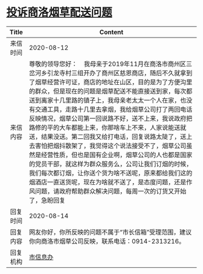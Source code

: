 # <a href="http://www.shangluo.gov.cn/zmhd/ldxxxx.jsp?urltype=leadermail.LeaderMailContentUrl&wbtreeid=1112&leadermailid=6307">投诉商洛烟草配送问题</a>
| Title |                                                                                                                                                                                                            Content                                                                                                                                                                                                             |
|:-----:|--------------------------------------------------------------------------------------------------------------------------------------------------------------------------------------------------------------------------------------------------------------------------------------------------------------------------------------------------------------------------------------------------------------------------------|
| 来信时间  | 2020-08-12                                                                                                                                                                                                                                                                                                                                                                                                                     |
| 来信内容  | 尊敬的领导您好：    我母亲于2019年11月在商洛市商州区三岔河乡引龙寺村三组开办了商州区慈恩商店，随后不久就拿到了烟草经营许可证，商店的地址在山区，目的是为了方便沟里的群众，但是现在的问题是烟草配送不能直接送到家，每次都送到离家十几里路的镇子上，我母亲老太太一个人在家，也没有交通工具，走路十几里去拿烟，我给烟草公司打了两回电话反映情况，烟草公司第一回说路不好，送不上来，我说政府把路修的平的大车都能上来，你那啥车上不来，人家说能送就送，结果没送。第二回我又给打电话，回复说路太陡了，送上去害怕把烟抖散架了，我觉得这个说法接受不了，烟草公司虽然是经营性质，但也是国有企业啊，烟草公司的人也都是国家的党员干部，就这样为群众服务么，公司让我们订烟的时候，我们每次都订烟，让你送个货为啥不送呢，原来都给我们这的烟酒店一直送货呢，现在为啥就不送了，是态度问题，还是作风问题，请政府帮助群众解决问题，每周一次的订货又开始了，急盼回复 |
| 回复时间  | 2020-08-14                                                                                                                                                                                                                                                                                                                                                                                                                     |
| 回复内容  | 网友你好，你所反映的问题不属于“市长信箱”受理范围，建议你向商洛市烟草公司反映，联系电话：0914-2313216。                                                                                                                                                                                                                                                                                                                                                                     |
| 回复机构  | <a href="../../categories/agencies/市信息办.md">市信息办</a>                                                                                                                                                                                                                                                                                                                                                                             |